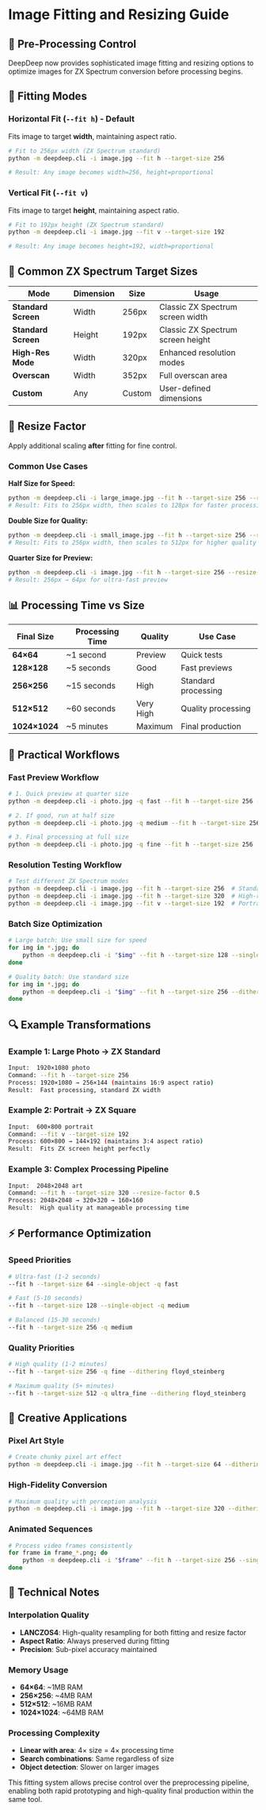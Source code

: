 # Image Fitting and Resizing Guide

## 📐 **Pre-Processing Control**

DeepDeep now provides sophisticated image fitting and resizing options to optimize images for ZX Spectrum conversion before processing begins.

## 🎯 **Fitting Modes**

### Horizontal Fit (`--fit h`) - **Default**
Fits image to target **width**, maintaining aspect ratio.

```bash
# Fit to 256px width (ZX Spectrum standard)
python -m deepdeep.cli -i image.jpg --fit h --target-size 256

# Result: Any image becomes width=256, height=proportional
```

### Vertical Fit (`--fit v`)
Fits image to target **height**, maintaining aspect ratio.

```bash
# Fit to 192px height (ZX Spectrum standard)
python -m deepdeep.cli -i image.jpg --fit v --target-size 192

# Result: Any image becomes height=192, width=proportional
```

## 📏 **Common ZX Spectrum Target Sizes**

| Mode | Dimension | Size | Usage |
|------|-----------|------|-------|
| **Standard Screen** | Width | 256px | Classic ZX Spectrum screen width |
| **Standard Screen** | Height | 192px | Classic ZX Spectrum screen height |
| **High-Res Mode** | Width | 320px | Enhanced resolution modes |
| **Overscan** | Width | 352px | Full overscan area |
| **Custom** | Any | Custom | User-defined dimensions |

## 🔧 **Resize Factor**

Apply additional scaling **after** fitting for fine control.

### Common Use Cases

**Half Size for Speed:**
```bash
python -m deepdeep.cli -i large_image.jpg --fit h --target-size 256 --resize-factor 0.5
# Result: Fits to 256px width, then scales to 128px for faster processing
```

**Double Size for Quality:**
```bash
python -m deepdeep.cli -i small_image.jpg --fit h --target-size 256 --resize-factor 2.0
# Result: Fits to 256px width, then scales to 512px for higher quality
```

**Quarter Size for Preview:**
```bash
python -m deepdeep.cli -i image.jpg --fit h --target-size 256 --resize-factor 0.25
# Result: 256px → 64px for ultra-fast preview
```

## 📊 **Processing Time vs Size**

| Final Size | Processing Time | Quality | Use Case |
|------------|----------------|---------|----------|
| **64×64** | ~1 second | Preview | Quick tests |
| **128×128** | ~5 seconds | Good | Fast previews |
| **256×256** | ~15 seconds | High | Standard processing |
| **512×512** | ~60 seconds | Very High | Quality processing |
| **1024×1024** | ~5 minutes | Maximum | Final production |

## 🎯 **Practical Workflows**

### Fast Preview Workflow
```bash
# 1. Quick preview at quarter size
python -m deepdeep.cli -i photo.jpg -q fast --fit h --target-size 256 --resize-factor 0.25

# 2. If good, run at half size
python -m deepdeep.cli -i photo.jpg -q medium --fit h --target-size 256 --resize-factor 0.5

# 3. Final processing at full size
python -m deepdeep.cli -i photo.jpg -q fine --fit h --target-size 256
```

### Resolution Testing Workflow
```bash
# Test different ZX Spectrum modes
python -m deepdeep.cli -i image.jpg --fit h --target-size 256  # Standard
python -m deepdeep.cli -i image.jpg --fit h --target-size 320  # High-res
python -m deepdeep.cli -i image.jpg --fit v --target-size 192  # Portrait
```

### Batch Size Optimization
```bash
# Large batch: Use small size for speed
for img in *.jpg; do
    python -m deepdeep.cli -i "$img" --fit h --target-size 128 --single-object
done

# Quality batch: Use standard size
for img in *.jpg; do
    python -m deepdeep.cli -i "$img" --fit h --target-size 256 --dithering floyd_steinberg
done
```

## 🔍 **Example Transformations**

### Example 1: Large Photo → ZX Standard
```bash
Input:  1920×1080 photo
Command: --fit h --target-size 256
Process: 1920×1080 → 256×144 (maintains 16:9 aspect ratio)
Result:  Fast processing, standard ZX width
```

### Example 2: Portrait → ZX Square
```bash
Input:  600×800 portrait
Command: --fit v --target-size 192
Process: 600×800 → 144×192 (maintains 3:4 aspect ratio)
Result:  Fits ZX screen height perfectly
```

### Example 3: Complex Processing Pipeline
```bash
Input:  2048×2048 art
Command: --fit h --target-size 320 --resize-factor 0.5
Process: 2048×2048 → 320×320 → 160×160
Result:  High quality at manageable processing time
```

## ⚡ **Performance Optimization**

### Speed Priorities
```bash
# Ultra-fast (1-2 seconds)
--fit h --target-size 64 --single-object -q fast

# Fast (5-10 seconds)  
--fit h --target-size 128 --single-object -q medium

# Balanced (15-30 seconds)
--fit h --target-size 256 -q medium
```

### Quality Priorities
```bash
# High quality (1-2 minutes)
--fit h --target-size 256 -q fine --dithering floyd_steinberg

# Maximum quality (5+ minutes)
--fit h --target-size 512 -q ultra_fine --dithering floyd_steinberg
```

## 🎨 **Creative Applications**

### Pixel Art Style
```bash
# Create chunky pixel art effect
python -m deepdeep.cli -i image.jpg --fit h --target-size 64 --dithering ordered
```

### High-Fidelity Conversion
```bash
# Maximum quality with perception analysis
python -m deepdeep.cli -i image.jpg --fit h --target-size 320 --dithering floyd_steinberg --save-intermediate
```

### Animated Sequences
```bash
# Process video frames consistently
for frame in frame_*.png; do
    python -m deepdeep.cli -i "$frame" --fit h --target-size 256 --single-object
done
```

## 🔧 **Technical Notes**

### Interpolation Quality
- **LANCZOS4**: High-quality resampling for both fitting and resize factor
- **Aspect Ratio**: Always preserved during fitting
- **Precision**: Sub-pixel accuracy maintained

### Memory Usage
- **64×64**: ~1MB RAM
- **256×256**: ~4MB RAM  
- **512×512**: ~16MB RAM
- **1024×1024**: ~64MB RAM

### Processing Complexity
- **Linear with area**: 4× size = 4× processing time
- **Search combinations**: Same regardless of size
- **Object detection**: Slower on larger images

This fitting system allows precise control over the preprocessing pipeline, enabling both rapid prototyping and high-quality final production within the same tool.
